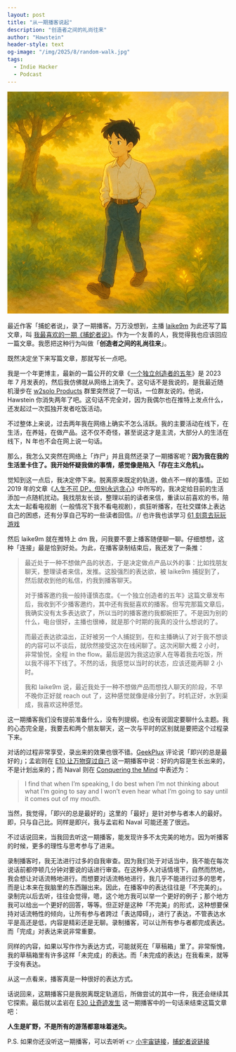 ```yaml
---
layout: post
title: "从一期播客说起"
description: "创造者之间的礼尚往来"
author: "Hawstein"
header-style: text
og-image: "/img/2025/8/random-walk.jpg"
tags:
  - Indie Hacker
  - Podcast
---
```


![](/img/2025/8/random-walk.jpg)

最近作客「捕蛇者说」，录了一期播客。万万没想到，主播 [laike9m](https://x.com/laike9m_) 为此还写了篇文章，叫 [我最喜欢的一期《捕蛇者说》](https://laike9m.com/blog/my-favorite-pythonhunter,166/)。作为一个友善的人，我觉得我也应该回应一篇文章。我愿把这种行为叫做「**创造者之间的礼尚往来**」。

既然决定坐下来写篇文章，那就写长一点吧。

我是一个年更博主，最新的一篇公开的文章《[一个独立创造者的五年](https://hawstein.com/2023/07/12/five-years-of-an-indie-hacker/)》是 2023 年 7 月发表的，然后我仿佛就从网络上消失了。这句话不是我说的，是我最近随机漫步在 [w2solo Products](https://w2solo.com/)  群里突然说了一句话，一位群友说的。他说，Hawstein 你消失两年了吧。这句话不完全对，因为我偶尔也在推特上发点什么，还发起过一次孤独开发者吃饭活动。

不过整体上来说，过去两年我在网络上确实不怎么活跃。我的主要活动在线下，在生活，在养娃，在做产品。这不仅不奇怪，甚至说这才是主流，大部分人的生活在线下，N 年也不会在网上说一句话。

那么，我怎么又突然在网络上「炸尸」并且竟然还录了一期播客呢？**因为我在我的生活里卡住了。我开始怀疑我做的事情，感觉像是陷入「存在主义危机」。**

觉知到这一点后，我决定停下来。脱离原来既定的轨道，做点不一样的事情。正如 2019 年的文章《[人生不可 DP，但别永远贪心](https://hawstein.com/2019/04/24/life-cannot-dp-but-dont-be-always-greedy/)》中所写的，我决定给目前的生活添加一点随机扰动。我找朋友长谈，整理以前的读者来信，重读以前喜欢的书，陪太太一起看电视剧（一般情况下我不看电视剧），疯狂听播客，在社交媒体上表达自己的困惑，还有分享自己写的一些读者回信。// 也许我也该学习 [61 刻意去玩玩游戏](https://www.xiaoyuzhoufm.com/episode/61f0165d21c23a45ed5d65e5#ts=4574)

然后 laike9m 就在推特上 dm 我，问我要不要上播客随便聊一聊。仔细想想，这种「连接」最是恰到好处。为此，在播客录制结束后，我还发了一条推：

> 最近处于一种不想做产品的状态，于是决定做点产品以外的事：比如找朋友聊天，整理读者来信，发推。这股强烈的表达欲，被 laike9m 捕捉到了，然后就收到他的私信，约我到播客聊天。
> 
> 对于播客邀约我一般持谨慎态度。《一个独立创造者的五年》这篇文章发布后，我收到不少播客邀约，其中还有我挺喜欢的播客。但写完那篇文章后，我确实没有太多表达欲了，所以当时的播客邀约我都婉拒了。不是因为别的什么，电台很好，主播也很棒，就是那个时期的我真的没什么想说的了。
> 
> 而最近表达欲溢出，正好被另一个人捕捉到，在和主播确认了对于我不想谈的内容可以不谈后，就欣然接受这次在线闲聊了。这次闲聊大概 2 小时，非常愉悦，全程 in the flow。最后是因为我这边家人在等着我去吃饭，所以我不得不下线了。不然的话，我感觉以当时的状态，应该还能再聊 2 小时。
>
> 我和 laike9m 说，最近我处于一种不想做产品而想找人聊天的阶段，不早不晚你正好就 reach out 了，这种感觉就像是缘分到了。时机正好，水到渠成，我喜欢这种感觉。

这一期播客我们没有提前准备什么，没有列提纲，也没有说固定要聊什么主题。我的心态完全是，我要去和两个朋友聊天，这一次与平时的区别就是要把这个过程录下来。

对话的过程非常享受，录出来的效果也很不错。[GeekPlux](https://x.com/geekplux) 评论说「即兴的总是最好的」；孟岩则在 [E10 让万物穿过自己](https://www.xiaoyuzhoufm.com/episode/61ee26c84675a08411f51570) 这一期播客中说：好的内容是生长出来的，不是计划出来的；而 Naval 则在 [Conquering the Mind](https://www.youtube.com/watch?v=sBtuqpNZwio) 中表述为：

>  I find that when I’m speaking, I do best when I’m not thinking about what I’m going to say and I won’t even hear what I’m going to say until it comes out of my mouth.  

当然，我觉得，「即兴的总是最好的」这里的「最好」是针对参与者本人的最好。即，只与自己比。同样是即兴，我与孟岩和 Naval 可能还差了很远。

不过话说回来，当我回去听这一期播客，能发现许多不太完美的地方。因为听播客的时候，更多的理性与思考参与了进来。

录制播客时，我无法进行过多的自我审查。因为我们处于对话当中，我不能在每次说话前都停顿几分钟对要说的话进行审查。在这种多人对话情境下，自然而然地，我会想让对话流畅地进行。而想要对话流畅地进行，我几乎不能进行过多的思考，而是让本来在我脑里的东西蹦出来。因此，在播客中的表达往往是「不完美的」。录制完以后去听，往往会觉得，嗯，这个地方我可以举一个更好的例子；那个地方我可以给出一个更好的回答，等等。但正好是这种「不完美」的形式，这种想要保持对话流畅性的倾向，让所有参与者跨过「表达障碍」，进行了表达，不管表达水平是高还是低，内容是精彩还是无聊。录制播客，可以让所有参与者都完成表达。而「完成」对表达来说非常重要。

同样的内容，如果以写作作为表达方式，可能就死在「草稿箱」里了。非常惭愧，我的草稿箱里有许多这样「未完成」的表达。而「未完成的表达」在我看来，就等于没有表达。

从这一点看来，播客真是一种很好的表达方式。

话说回来，这期播客只是我脱离既定轨道后，所做尝试的其中一件，我还会继续其它探索。最后就以孟岩在 [E30 让奇迹发生](https://www.xiaoyuzhoufm.com/episode/64d21694e490c5dee5e2546d) 这一期播客中的一句话来结束这篇文章吧：

**人生是旷野，不是所有的游荡都意味着迷失。**

P.S. 如果你还没听这一期播客，可以去听听 👉 [小宇宙链接](https://www.xiaoyuzhoufm.com/episode/6896f01a155556733ff80436)，[捕蛇者说链接](https://pythonhunter.org/episodes/ep56)

